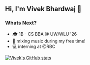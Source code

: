 ## Hi, I'm Vivek Bhardwaj 👋 

### Whats Next?
* 🎓 1B - CS BBA @ UW/WLU '26
* 🎹 mixing music during my free time!
* 💻 interning at @RBC

[![Vivek's GitHub stats](https://github-readme-stats.vercel.app/api?username=vb153&show_icons=true&theme=nightowl)](https://github.com/vb153/github-readme-stats)
